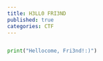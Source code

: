 ```yaml
---
title: H3LL0 FRI3ND
published: true
categories: CTF
---
```


```py

print("Hellocome, Fri3nd!:)")

```
